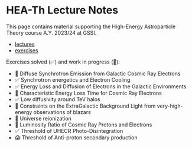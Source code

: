 # HEA-Th Lecture Notes 

This page contains material supporting the High-Energy Astroparticle Theory course A.Y. 2023/24 at GSSI.

- [lectures](files/CEvoli_HEATh24_lectures.pdf)
- [exercises](files/CEvoli_HEATh24_exercises.pdf)

Exercises solved (✅) and work in progress (🤔):

- 🤔 Diffuse Synchrotron Emission from Galactic Cosmic Ray Electrons
- ✅ Synchrotron energetics and Electron Cooling
- ✅ Energy Loss and Diffusion of Electrons in the Galactic Environments
- 🤔 Characteristic Energy Loss Time for Cosmic Ray Electrons
- ✅ Low diffusivity around TeV halos
- 🤔 Constraints on the ExtraGalactic Background Light from very-high-energy observations of blazars
- 🤔 Universe reionization
- 🤔 Luminosity Ratio of Cosmic Ray Protons and Electrons
- ✅ Threshold of UHECR Photo-Disintegration
- 😱 Threshold of Anti-proton secondary production
